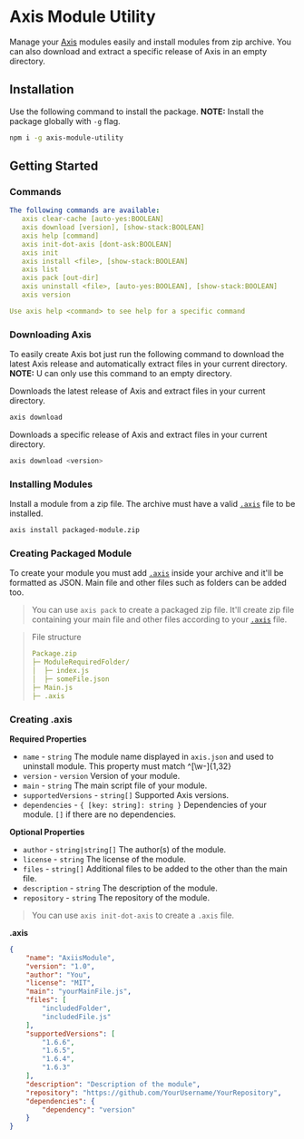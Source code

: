 # Axis Module Utility
Manage your [Axis](https://github.com/FalloutStudios/Axis) modules easily and install modules from zip archive. You can also download and extract a specific release of Axis in an empty directory.


## Installation
Use the following command to install the package.
**NOTE:** Install the package globally with `-g` flag.
```bash
npm i -g axis-module-utility
```

## Getting Started
### Commands
```yml
The following commands are available:
   axis clear-cache [auto-yes:BOOLEAN]
   axis download [version], [show-stack:BOOLEAN]
   axis help [command]
   axis init-dot-axis [dont-ask:BOOLEAN]
   axis init
   axis install <file>, [show-stack:BOOLEAN]
   axis list
   axis pack [out-dir]
   axis uninstall <file>, [auto-yes:BOOLEAN], [show-stack:BOOLEAN]
   axis version

Use axis help <command> to see help for a specific command
```
### Downloading Axis
To easily create Axis bot just run the following command to download the latest Axis release and automatically extract files in your current directory.
**NOTE:** U can only use this command to an empty directory.

Downloads the latest release of Axis and extract files in your current directory.
```bash
axis download
```
Downloads a specific release of Axis and extract files in your current directory.
```bash
axis download <version>
```

### Installing Modules
Install a module from a zip file. The archive must have a valid [`.axis`](#creating-axis) file to be installed.
```bash
axis install packaged-module.zip
```
### Creating Packaged Module
To create your module you must add [`.axis`](#creating-axis) inside your archive and it'll be formatted as JSON. Main file and other files such as folders can be added too.

> You can use `axis pack` to create a packaged zip file.
> It'll create zip file containing your main file and other files according to your [`.axis`](#creating-axis) file.

> File structure
> ```yml
> Package.zip
>├─ ModuleRequiredFolder/
>│  ├─ index.js
>│  ├─ someFile.json
>├─ Main.js
>├─ .axis
> ``` 

### Creating .axis
**Required Properties**
+ `name` - `string` The module name displayed in `axis.json` and used to uninstall module. This property must match \^[\w-]{1,32}
+ `version` - `version` Version of your module.
+ `main` - `string` The main script file of your module.
+ `supportedVersions` - `string[]` Supported Axis versions.
+ `dependencies` - `{ [key: string]: string }` Dependencies of your module. `[]` if there are no dependencies.

**Optional Properties**
+ `author` - `string|string[]` The author(s) of the module.
+ `license` - `string` The license of the module.
+ `files` - `string[]` Additional files to be added to the other than the main file.
+ `description` - `string` The description of the module.
+ `repository` - `string` The repository of the module.


> You can use `axis init-dot-axis` to create a `.axis` file.


**.axis**
```json
{
	"name": "AxiisModule",
    "version": "1.0",
    "author": "You",
    "license": "MIT",
    "main": "yourMainFile.js",
    "files": [
        "includedFolder",
        "includedFile.js"
    ],
    "supportedVersions": [
        "1.6.6",
        "1.6.5",
        "1.6.4",
        "1.6.3"
    ],
    "description": "Description of the module",
    "repository": "https://github.com/YourUsername/YourRepository",
    "dependencies": {
        "dependency": "version"
    }
}
```